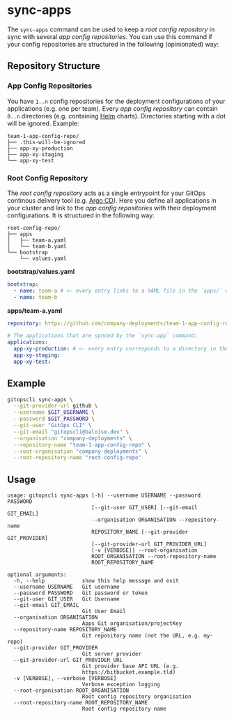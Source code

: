 # sync-apps

The `sync-apps` command can be used to keep a *root config repository* in sync with several *app config repositories*. You can use this command if your config repositories are structured in the following (opinionated) way:

## Repository Structure

### App Config Repositories

You have `1..n` config repositories for the deployment configurations of your applications (e.g. one per team). Every *app config repository* can contain `0..n` directories (e.g. containing [Helm](https://helm.sh/) charts). Directories starting with a dot will be ignored. Example:

```
team-1-app-config-repo/
├── .this-will-be-ignored
├── app-xy-production
├── app-xy-staging
└── app-xy-test
```

### Root Config Repository

The *root config repository* acts as a single entrypoint for your GitOps continous delivery tool (e.g. [Argo CD](https://argoproj.github.io/argo-cd/)). Here you define all applications in your cluster and link to the *app config repositories* with their deployment configurations. It is structured in the following way:

```
root-config-repo/
├── apps
│   ├── team-a.yaml
│   └── team-b.yaml
└── bootstrap
    └── values.yaml
```

**bootstrap/values.yaml**
```yaml
bootstrap:
  - name: team-a # <- every entry links to a YAML file in the `apps/` directory
  - name: team-b
```

**apps/team-a.yaml**
```yaml
repository: https://github.com/company-deployments/team-1-app-config-repo.git # link to your apps root repository

# The applications that are synced by the `sync-app` command:
applications:
  app-xy-production: # <- every entry corresponds to a directory in the apps root repository
  app-xy-staging:
  app-xy-test:
```

## Example

```bash
gitopscli sync-apps \
  --git-provider-url github \
  --username $GIT_USERNAME \
  --password $GIT_PASSWORD \
  --git-user "GitOps CLI" \
  --git-email "gitopscli@baloise.dev" \
  --organisation "company-deployments" \
  --repository-name "team-1-app-config-repo" \
  --root-organisation "company-deployments" \
  --root-repository-name "root-config-repo"
```

## Usage
```
usage: gitopscli sync-apps [-h] --username USERNAME --password PASSWORD
                           [--git-user GIT_USER] [--git-email GIT_EMAIL]
                           --organisation ORGANISATION --repository-name
                           REPOSITORY_NAME [--git-provider GIT_PROVIDER]
                           [--git-provider-url GIT_PROVIDER_URL]
                           [-v [VERBOSE]] --root-organisation
                           ROOT_ORGANISATION --root-repository-name
                           ROOT_REPOSITORY_NAME

optional arguments:
  -h, --help            show this help message and exit
  --username USERNAME   Git username
  --password PASSWORD   Git password or token
  --git-user GIT_USER   Git Username
  --git-email GIT_EMAIL
                        Git User Email
  --organisation ORGANISATION
                        Apps Git organisation/projectKey
  --repository-name REPOSITORY_NAME
                        Git repository name (not the URL, e.g. my-repo)
  --git-provider GIT_PROVIDER
                        Git server provider
  --git-provider-url GIT_PROVIDER_URL
                        Git provider base API URL (e.g.
                        https://bitbucket.example.tld)
  -v [VERBOSE], --verbose [VERBOSE]
                        Verbose exception logging
  --root-organisation ROOT_ORGANISATION
                        Root config repository organisation
  --root-repository-name ROOT_REPOSITORY_NAME
                        Root config repository name
```
